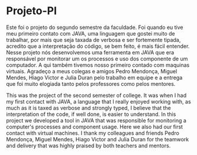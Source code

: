 # Projeto-PI
Este foi o projeto do segundo semestre da faculdade. Foi quando eu tive meu primeiro contato com JAVA, uma linguagem que gostei muito de trabalhar, por mais que seja taxada de verbosa e ser fortemente tipada, acredito que a interpretação do código, se bem feito, é mais fácil entender. Nesse projeto nós desenvolvemos uma ferramenta em JAVA que era responsável por monitorar um os processos e uso dos componente de um computador. A qui também tivemos nosso primeiro contado com maquinas virtuais. Agradeço a meus colegas e amigos Pedro Mendonça, Miguel Mendes, Hiago Victor e Julia Duran pelo trabalho em equipe e a entrega que foi muito elogiada tanto pelos professores como pelos mentores. 


This was the project of the second semester of college. It was when I had my first contact with JAVA, a language that I really enjoyed working with, as much as it is taxed as verbose and strongly typed, I believe that the interpretation of the code, if well done, is easier to understand. In this project we developed a tool in JAVA that was responsible for monitoring a computer's processes and component usage. Here we also had our first contact with virtual machines. I thank my colleagues and friends Pedro Mendonça, Miguel Mendes, Hiago Victor and Julia Duran for the teamwork and delivery that was highly praised by both teachers and mentors. 
